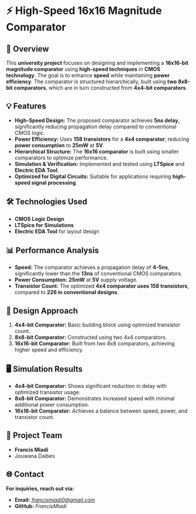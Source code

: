 # ⚡ High-Speed 16x16 Magnitude Comparator

## 📌 Overview

This **university project** focuses on designing and implementing a **16x16-bit magnitude comparator** using **high-speed techniques** in **CMOS technology**. The goal is to enhance **speed** while maintaining **power efficiency**. The comparator is structured hierarchically, built using **two 8x8-bit comparators**, which are in turn constructed from **4x4-bit comparators**.

## 💡 Features

- **High-Speed Design:** The proposed comparator achieves **5ns delay**, significantly reducing propagation delay compared to conventional CMOS logic.
- **Power Efficiency:** Uses **158 transistors** for a **4x4 comparator**, reducing **power consumption** to **25mW** at **5V**.
- **Hierarchical Structure:** The **16x16 comparator** is built using smaller comparators to optimize performance.
- **Simulation & Verification:** Implemented and tested using **LTSpice** and **Electric EDA Tool**.
- **Optimized for Digital Circuits:** Suitable for applications requiring **high-speed signal processing**.

## 🛠️ Technologies Used
- **CMOS Logic Design**
- **LTSpice for Simulations**
- **Electric EDA Tool** for layout design

## 📊 Performance Analysis
- **Speed:** The comparator achieves a propagation delay of **4-5ns**, significantly lower than the **13ns** of conventional CMOS comparators.
- **Power Consumption:** **25mW** at **5V** supply voltage.
- **Transistor Count:** The optimized **4x4 comparator uses 158 transistors**, compared to **226 in conventional designs**.

## 📝 Design Approach
1. **4x4-bit Comparator:** Basic building block using optimized transistor count.
2. **8x8-bit Comparator:** Constructed using two 4x4 comparators.
3. **16x16-bit Comparator:** Built from two 8x8 comparators, achieving higher speed and efficiency.

## 🖥️ Simulation Results
- **4x4-bit Comparator:** Shows significant reduction in delay with optimized transistor usage.
- **8x8-bit Comparator:** Demonstrates increased speed with minimal additional power consumption.
- **16x16-bit Comparator:** Achieves a balance between speed, power, and transistor count.

## 🤝 Project Team
- **Francis Miadi** 
- Jouwana Daibes

## 🌐 Contact  
**For inquiries, reach out via:**  
- **Email:** *francismiadi0@gmail.com*  
- **GitHub:** *FrancisMiadi*  



